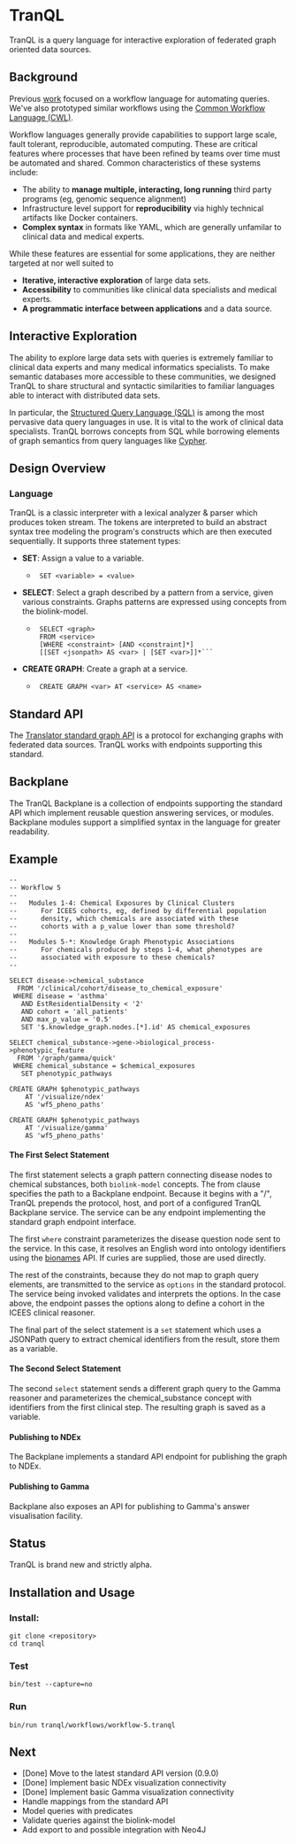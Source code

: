 # TranQL

TranQL is a query language for interactive exploration of federated graph oriented data sources.

## Background

Previous [work](https://github.com/NCATS-Tangerine/ros) focused on a workflow language for automating queries. We've also prototyped similar workflows using the [Common Workflow Language (CWL)](https://www.commonwl.org/).

Workflow languages generally provide capabilities to support large scale, fault tolerant, reproducible, automated computing. These are critical features where processes that have been refined by teams over time must be automated and shared. Common characteristics of these systems include:
  * The ability to **manage multiple, interacting, long running** third party programs (eg, genomic sequence alignment)
  * Infrastructure level support for **reproducibility** via highly technical artifacts like Docker containers.
  * **Complex syntax** in formats like YAML, which are generally unfamilar to clinical data and medical experts.

While these features are essential for some applications, they are neither targeted at nor well suited to
  * **Iterative, interactive exploration** of large data sets.
  * **Accessibility** to communities like clinical data specialists and medical experts.
  * **A programmatic interface between applications** and a data source.
  
## Interactive Exploration

The ability to explore large data sets with queries is extremely familiar to clinical data experts and many medical informatics specialists. To make semantic databases more accessible to these communities, we designed TranQL to share structural and syntactic similarities to familiar languages able to interact with distributed data sets.

In particular, the [Structured Query Language (SQL)](https://en.wikipedia.org/wiki/SQL) is among the most pervasive data query languages in use. It is vital to the work of clinical data specialists. TranQL borrows concepts from SQL while borrowing elements of graph semantics from query languages like [Cypher](https://neo4j.com/developer/cypher-query-language/).

## Design Overview

### Language

TranQL is a classic interpreter with a lexical analyzer & parser which produces token stream. The tokens are interpreted to build an abstract syntax tree modeling the program's constructs which are then executed sequentially. It supports three statement types:
  * **SET**: Assign a value to a variable.
    - ```
       SET <variable> = <value>
      ```
  * **SELECT**: Select a graph described by a pattern from a service, given various constraints. Graphs patterns are expressed using concepts from the biolink-model.
    - ```
       SELECT <graph> 
       FROM <service> 
       [WHERE <constraint> [AND <constraint]*]
       [[SET <jsonpath> AS <var> | [SET <var>]]*```
  * **CREATE GRAPH**: Create a graph at a service.
    - ```
       CREATE GRAPH <var> AT <service> AS <name>
      ```

## Standard API

The [Translator standard graph API](https://github.com/NCATS-Gamma/NCATS-ReasonerStdAPI) is a protocol for exchanging graphs with federated data sources. TranQL works with endpoints supporting this standard.

## Backplane
 
The TranQL Backplane is a collection of endpoints supporting the standard API which implement reusable question answering services, or modules. Backplane modules support a simplified syntax in the language for greater readability.

## Example

```
--
-- Workflow 5
--
--   Modules 1-4: Chemical Exposures by Clinical Clusters
--      For ICEES cohorts, eg, defined by differential population
--      density, which chemicals are associated with these
--      cohorts with a p_value lower than some threshold?
--
--   Modules 5-*: Knowledge Graph Phenotypic Associations 
--      For chemicals produced by steps 1-4, what phenotypes are
--      associated with exposure to these chemicals?
--

SELECT disease->chemical_substance
  FROM '/clinical/cohort/disease_to_chemical_exposure'
 WHERE disease = 'asthma'
   AND EstResidentialDensity < '2'
   AND cohort = 'all_patients'
   AND max_p_value = '0.5'
   SET '$.knowledge_graph.nodes.[*].id' AS chemical_exposures

SELECT chemical_substance->gene->biological_process->phenotypic_feature
  FROM '/graph/gamma/quick'
 WHERE chemical_substance = $chemical_exposures
   SET phenotypic_pathways 

CREATE GRAPH $phenotypic_pathways
    AT '/visualize/ndex'
    AS 'wf5_pheno_paths'

CREATE GRAPH $phenotypic_pathways
    AT '/visualize/gamma'
    AS 'wf5_pheno_paths'
```

#### The First Select Statement

The first statement selects a graph pattern connecting disease nodes to chemical substances, both `biolink-model` concepts. The from clause specifies the path to a Backplane endpoint. Because it begins with a "/", TranQL prepends the protocol, host, and port of a configured TranQL Backplane service. The service can be any endpoint implementing the standard graph endpoint interface.

The first `where` constraint parameterizes the disease question node sent to the service. In this case, it resolves an English word into ontology identifiers using the [bionames](https://bionames.renci.org/apidocs/) API. If curies are supplied, those are used directly.

The rest of the constraints, because they do not map to graph query elements, are transmitted to the service as `options` in the standard protocol. The service being invoked validates and interprets the options. In the case above, the endpoint passes the options along to define a cohort in the ICEES clinical reasoner.

The final part of the select statement is a `set` statement which uses a JSONPath query to extract chemical identifiers from the result, store them as a variable.

#### The Second Select Statement

The second `select` statement sends a different graph query to the Gamma reasoner and parameterizes the chemical_substance concept with identifiers from the first clinical step. The resulting graph is saved as a variable.

#### Publishing to NDEx

The Backplane implements a standard API endpoint for publishing the graph to NDEx.

#### Publishing to Gamma

Backplane also exposes an API for publishing to Gamma's answer visualisation facility.

## Status

TranQL is brand new and strictly alpha. 

## Installation and Usage

### Install:
```
git clone <repository>
cd tranql
```
### Test
```
bin/test --capture=no
```
### Run
```
bin/run tranql/workflows/workflow-5.tranql
```

## Next

  * [Done] Move to the latest standard API version (0.9.0)
  * [Done] Implement basic NDEx visualization connectivity
  * [Done] Implement basic Gamma visualization connectivity
  * Handle mappings from the standard API
  * Model queries with predicates
  * Validate queries against the biolink-model
  * Add export to and possible integration with Neo4J
  
